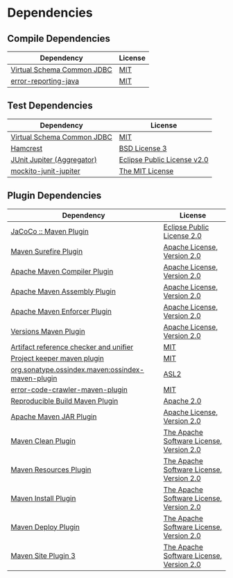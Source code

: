 <!-- @formatter:off -->
# Dependencies

## Compile Dependencies

| Dependency                      | License  |
| ------------------------------- | -------- |
| [Virtual Schema Common JDBC][0] | [MIT][1] |
| [error-reporting-java][2]       | [MIT][1] |

## Test Dependencies

| Dependency                      | License                          |
| ------------------------------- | -------------------------------- |
| [Virtual Schema Common JDBC][0] | [MIT][1]                         |
| [Hamcrest][6]                   | [BSD License 3][7]               |
| [JUnit Jupiter (Aggregator)][8] | [Eclipse Public License v2.0][9] |
| [mockito-junit-jupiter][10]     | [The MIT License][11]            |

## Plugin Dependencies

| Dependency                                              | License                                        |
| ------------------------------------------------------- | ---------------------------------------------- |
| [JaCoCo :: Maven Plugin][12]                            | [Eclipse Public License 2.0][13]               |
| [Maven Surefire Plugin][14]                             | [Apache License, Version 2.0][15]              |
| [Apache Maven Compiler Plugin][16]                      | [Apache License, Version 2.0][15]              |
| [Apache Maven Assembly Plugin][18]                      | [Apache License, Version 2.0][15]              |
| [Apache Maven Enforcer Plugin][20]                      | [Apache License, Version 2.0][15]              |
| [Versions Maven Plugin][22]                             | [Apache License, Version 2.0][15]              |
| [Artifact reference checker and unifier][24]            | [MIT][1]                                       |
| [Project keeper maven plugin][26]                       | [MIT][1]                                       |
| [org.sonatype.ossindex.maven:ossindex-maven-plugin][28] | [ASL2][29]                                     |
| [error-code-crawler-maven-plugin][30]                   | [MIT][1]                                       |
| [Reproducible Build Maven Plugin][32]                   | [Apache 2.0][29]                               |
| [Apache Maven JAR Plugin][34]                           | [Apache License, Version 2.0][15]              |
| [Maven Clean Plugin][36]                                | [The Apache Software License, Version 2.0][29] |
| [Maven Resources Plugin][38]                            | [The Apache Software License, Version 2.0][29] |
| [Maven Install Plugin][40]                              | [The Apache Software License, Version 2.0][29] |
| [Maven Deploy Plugin][42]                               | [The Apache Software License, Version 2.0][29] |
| [Maven Site Plugin 3][44]                               | [The Apache Software License, Version 2.0][29] |

[12]: https://www.eclemma.org/jacoco/index.html
[26]: https://github.com/exasol/project-keeper-maven-plugin
[2]: https://github.com/exasol/error-reporting-java
[29]: http://www.apache.org/licenses/LICENSE-2.0.txt
[14]: https://maven.apache.org/surefire/maven-surefire-plugin/
[36]: http://maven.apache.org/plugins/maven-clean-plugin/
[1]: https://opensource.org/licenses/MIT
[10]: https://github.com/mockito/mockito
[22]: http://www.mojohaus.org/versions-maven-plugin/
[7]: http://opensource.org/licenses/BSD-3-Clause
[16]: https://maven.apache.org/plugins/maven-compiler-plugin/
[0]: https://github.com/exasol/virtual-schema-common-jdbc
[13]: https://www.eclipse.org/legal/epl-2.0/
[11]: https://github.com/mockito/mockito/blob/main/LICENSE
[32]: http://zlika.github.io/reproducible-build-maven-plugin
[15]: https://www.apache.org/licenses/LICENSE-2.0.txt
[20]: https://maven.apache.org/enforcer/maven-enforcer-plugin/
[9]: https://www.eclipse.org/legal/epl-v20.html
[40]: http://maven.apache.org/plugins/maven-install-plugin/
[8]: https://junit.org/junit5/
[28]: https://sonatype.github.io/ossindex-maven/maven-plugin/
[6]: http://hamcrest.org/JavaHamcrest/
[42]: http://maven.apache.org/plugins/maven-deploy-plugin/
[44]: http://maven.apache.org/plugins/maven-site-plugin/
[38]: http://maven.apache.org/plugins/maven-resources-plugin/
[24]: https://github.com/exasol/artifact-reference-checker-maven-plugin
[30]: https://github.com/exasol/error-code-crawler-maven-plugin
[34]: https://maven.apache.org/plugins/maven-jar-plugin/
[18]: https://maven.apache.org/plugins/maven-assembly-plugin/
